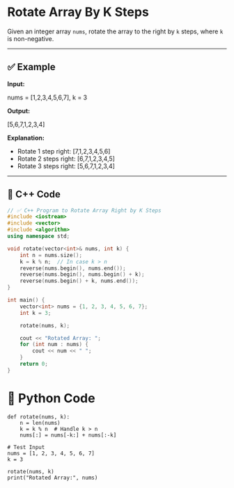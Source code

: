 # Rotate Array By K Steps

Given an integer array `nums`, rotate the array to the right by `k` steps, where `k` is non-negative.

---

## ✅ Example

**Input:**

nums = [1,2,3,4,5,6,7], k = 3

**Output:**

[5,6,7,1,2,3,4]


**Explanation:**
- Rotate 1 step right: [7,1,2,3,4,5,6]  
- Rotate 2 steps right: [6,7,1,2,3,4,5]  
- Rotate 3 steps right: [5,6,7,1,2,3,4]  

---

## 🔹 C++ Code

```cpp
// ✅ C++ Program to Rotate Array Right by K Steps
#include <iostream>
#include <vector>
#include <algorithm>
using namespace std;

void rotate(vector<int>& nums, int k) {
    int n = nums.size();
    k = k % n;  // In case k > n
    reverse(nums.begin(), nums.end());
    reverse(nums.begin(), nums.begin() + k);
    reverse(nums.begin() + k, nums.end());
}

int main() {
    vector<int> nums = {1, 2, 3, 4, 5, 6, 7};
    int k = 3;

    rotate(nums, k);

    cout << "Rotated Array: ";
    for (int num : nums) {
        cout << num << " ";
    }
    return 0;
}
```
# 🔹 Python Code

```
def rotate(nums, k):
    n = len(nums)
    k = k % n  # Handle k > n
    nums[:] = nums[-k:] + nums[:-k]

# Test Input
nums = [1, 2, 3, 4, 5, 6, 7]
k = 3

rotate(nums, k)
print("Rotated Array:", nums)
```